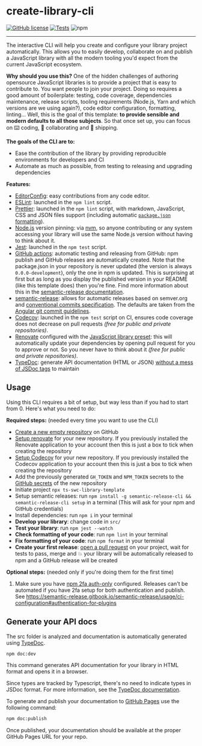 # create-library-cli

[![GitHub license](https://img.shields.io/github/license/iamkhan21/create-library-cli?style=flat)](https://github.com/iamkhan21/create-library-cli/blob/master/LICENSE) [![Tests](https://github.com/iamkhan21/create-library-cli/workflows/CI/badge.svg)](https://github.com/iamkhan21/create-library-cli/actions) ![npm](https://img.shields.io/npm/v/javascript-library-template)

---

The interactive CLI will help you create and configure your library project automatically. This allows you to easily develop, collaborate on and publish a JavaScript library with all the modern tooling you'd expect from the current JavaScript ecosystem.

**Why should you use this?** One of the hidden challenges of authoring opensource JavaScript libraries is to provide a project that is easy to contribute to. You want people to join your project. Doing so requires a good amount of boilerplate: testing, code coverage, dependencies maintenance, release scripts, tooling requirements (Node.js, Yarn and which versions are we using again?), code editor configuration, formatting, linting... Well, this is the goal of this template: **to provide sensible and modern defaults to all those subjects**. So that once set up, you can focus on ⌨️ coding, 🙌 collaborating and 🚀 shipping.

**The goals of the CLI are to:**
- Ease the contribution of the library by providing reproducible environments for developers and CI
- Automate as much as possible, from testing to releasing and upgrading dependencies

**Features:**
- [EditorConfig](https://editorconfig.org/): easy contributions from any code editor.
- [ESLint](https://eslint.org/): launched in the `npm lint` script.
- [Prettier](https://prettier.io/): launched in the `npm lint` script, with markdown, JavaScript, CSS and JSON files support (including automatic [`package.json` formatting](https://github.com/matzkoh/prettier-plugin-packagejson)).
- [Node.js](https://nodejs.org/) version pinning: via [nvm](https://github.com/nvm-sh/nvm), so anyone contributing or any system accessing your library will use the same Node.js version without having to think about it.
- [Jest](https://jestjs.io/): launched in the `npm test` script.
- [GitHub actions](https://github.com/features/actions): automatic testing and releasing from GitHub: npm publish and GitHub releases are automatically created. Note that the package.json in your repository is never updated (the version is always `0.0.0-development`), only the one in npm is updated. This is surprising at first but as long as you display the published version in your README (like this template does) then you're fine. Find more information about this in the [semantic-release documentation](https://semantic-release.gitbook.io/semantic-release/support/faq#why-is-the-package-jsons-version-not-updated-in-my-repository).
- [semantic-release](https://semantic-release.gitbook.io/semantic-release/): allows for automatic releases based on semver.org and [conventional commits specification](https://www.conventionalcommits.org/). The defaults are taken from the [Angular git commit guidelines](https://github.com/angular/angular.js/blob/master/DEVELOPERS.md#-git-commit-guidelines).
- [Codecov](https://codecov.io/): launched in the `npm test` script on CI, ensures code coverage does not decrease on pull requests _(free for public and private repositories)_.
- [Renovate](https://renovate.whitesourcesoftware.com/) configured with the [JavaScript library preset](https://docs.renovatebot.com/presets-config/#configjs-lib): this will automatically update your dependencies by opening pull request for you to approve or not. So you never have to think about it _(free for public and private repositories)_.
- [TypeDoc](https://typedoc.org/): generate API documentation (HTML or JSON) [without a mess of JSDoc tags](https://blog.cloudflare.com/generating-documentation-for-typescript-projects/) to maintain


## Usage
Using this CLI requires a bit of setup, but way less than if you had to start from 0. Here's what you need to do:

**Required steps:** (needed every time you want to use the CLI)

- [Create a new empty repository](https://github.com/new) on GitHub
- [Setup renovate](https://github.com/apps/renovate) for your new repository. If you previously installed the Renovate application to your account then this is just a box to tick when creating the repository
- [Setup Codecov](https://github.com/apps/codecov) for your new repository. If you previously installed the Codecov application to your account then this is just a box to tick when creating the repository
- Add the previously generated `GH_TOKEN` and `NPM_TOKEN` secrets to the [GitHub secrets](https://help.github.com/en/actions/configuring-and-managing-workflows/creating-and-storing-encrypted-secrets#creating-encrypted-secrets) of the new repository
- Initiate project `npx ts-swc-library-template`
- Setup semantic releases: run `npm install -g semantic-release-cli && semantic-release-cli setup` in a terminal (This will ask for your npm and GitHub credentials)
- Install dependencies: run `npm i` in your terminal
- **Develop your library**: change code in `src/`
- **Test your library**: run `npm jest --watch`
- **Check formatting of your code**: run `npm lint` in your terminal
- **Fix formatting of your code**: run `npm format` in your terminal
- **Create your first release**: [open a pull request](https://help.github.com/en/desktop/contributing-to-projects/creating-a-pull-request) on your project, wait for tests to pass, merge and 💥 your library will be automatically released to npm and a GitHub release will be created

**Optional steps:** (needed only if you're doing them for the first time)

1. Make sure you have [npm 2fa auth-only](https://docs.npmjs.com/about-two-factor-authentication#authorization-only) configured. Releases can't be automated if you have 2fa setup for both authentication and publish. See https://semantic-release.gitbook.io/semantic-release/usage/ci-configuration#authentication-for-plugins


## Generate your API docs

The src folder is analyzed and documentation is automatically generated using [TypeDoc](https://github.com/TypeStrong/typedoc).

```sh
npm doc:dev
```

This command generates API documentation for your library in HTML format and opens it in a browser.

Since types are tracked by Typescript, there's no need to indicate types in JSDoc format. For more information, see the [TypeDoc documentation](http://typedoc.org/guides/doccomments/).

To generate and publish your documentation to [GitHub Pages](https://pages.github.com/) use the following command:

```sh
npm doc:publish
```

Once published, your documentation should be available at the proper GitHub Pages URL for your repo.

